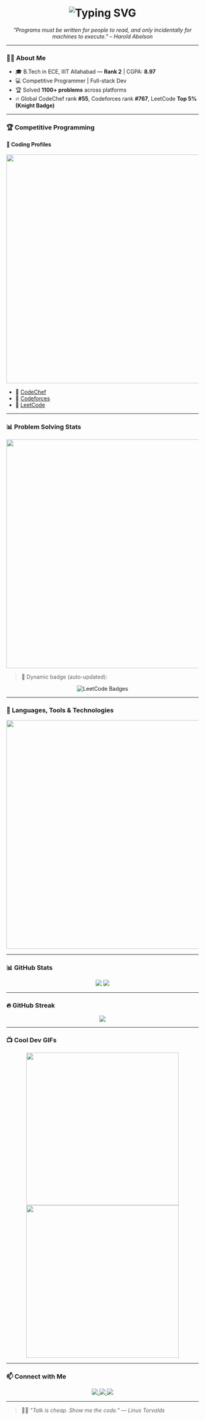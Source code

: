 <h1 align="center">
  <img src="https://readme-typing-svg.herokuapp.com?font=Fira+Code&size=30&duration=3000&pause=1000&color=00F7FF&center=true&vCenter=true&width=500&lines=Hello%2C+I'm+Krishna+Mohan!;Welcome+to+my+GitHub+Profile!" alt="Typing SVG" />
</h1>

<p align="center">
  <em>"Programs must be written for people to read, and only incidentally for machines to execute." – Harold Abelson</em>
</p>

---

### 🧑‍💻 About Me

- 🎓 B.Tech in ECE, IIIT Allahabad — **Rank 2** | CGPA: **8.97**
- 💻 Competitive Programmer | Full-stack Dev
- 🏆 Solved **1100+ problems** across platforms
- 🔥 Global CodeChef rank **#55**, Codeforces rank **#767**, LeetCode **Top 5% (Knight Badge)**

---

### 🏆 Competitive Programming

#### 📌 Coding Profiles

<img src="https://raw.githubusercontent.com/krishnamohan2006/krishnamohan2006/main/assets/competitive.png" width="600"/>

- 🔗 [CodeChef](https://www.codechef.com/users/km2006)
- 🔗 [Codeforces](https://codeforces.com/profile/itz_km07)
- 🔗 [LeetCode](https://leetcode.com/u/itz_km07/)

---

### 📊 Problem Solving Stats

<img src="https://raw.githubusercontent.com/krishnamohan2006/krishnamohan2006/main/assets/leetcode_stats.png" width="600"/>

> 🧠 Dynamic badge (auto-updated):

<p align="center">
  <img src="https://leetcode-badge-showcase.vercel.app/api?username=itz_km07&theme=tokyonight&animated=true&border=no-border" alt="LeetCode Badges" />
</p>

---

### 🚀 Languages, Tools & Technologies

<img src="https://raw.githubusercontent.com/krishnamohan2006/krishnamohan2006/main/assets/techstack.png" width="600"/>

---

### 📊 GitHub Stats

<p align="center">
  <img src="https://github-readme-stats.vercel.app/api?username=krishnamohan2006&show_icons=true&theme=radical" />
  <img src="https://github-readme-stats.vercel.app/api/top-langs/?username=krishnamohan2006&layout=compact&theme=radical" />
</p>

---

### 🔥 GitHub Streak

<p align="center">
  <img src="https://github-readme-streak-stats.herokuapp.com/?user=krishnamohan2006&theme=radical" />
</p>

---

### 📺 Cool Dev GIFs

<p align="center">
  <img src="https://media.giphy.com/media/26tn33aiTi1jkl6H6/giphy.gif" width="400" />
  <img src="https://media.giphy.com/media/qgQUggAC3Pfv687qPC/giphy.gif" width="400" />
</p>

---

### 📫 Connect with Me

<p align="center">
  <a href="https://www.linkedin.com/in/krishna-mohan-a3bba8222/" target="_blank">
    <img src="https://img.shields.io/badge/LinkedIn-Krishna%20Mohan-blue?style=for-the-badge&logo=linkedin" />
  </a>
  <a href="mailto:krishnamohan.sds@gmail.com">
    <img src="https://img.shields.io/badge/Email-krishnamohan.sds@gmail.com-D14836?style=for-the-badge&logo=gmail&logoColor=white" />
  </a>
  <a href="https://github.com/krishnamohan2006" target="_blank">
    <img src="https://img.shields.io/badge/GitHub-krishnamohan2006-181717?style=for-the-badge&logo=github" />
  </a>
</p>

---

> 👨‍💻 _"Talk is cheap. Show me the code." — Linus Torvalds_
